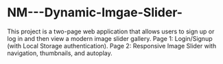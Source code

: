 # NM---Dynamic-Imgae-Slider-
This project is a two-page web application that allows users to sign up or log in and then view a modern image slider gallery.  Page 1: Login/Signup (with Local Storage authentication).  Page 2: Responsive Image Slider with navigation, thumbnails, and autoplay.
